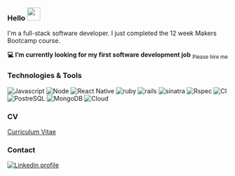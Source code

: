 ### Hello <img src="https://raw.githubusercontent.com/MartinHeinz/MartinHeinz/master/wave.gif" width="30px">

I'm a full-stack software developer. I just completed the 12 week Makers Bootcamp course.

**💻 I’m currently looking for my first software development job** <sub>Please hire me</sub>

### Technologies & Tools

![Javascript](https://img.shields.io/badge/Code-Javascript-white)
![Node](https://img.shields.io/badge/Tools-Node-white)
![React Native](https://img.shields.io/badge/Frameworks-ReactNative-white)
![ruby](https://img.shields.io/badge/Code-Ruby-white)
![rails](https://img.shields.io/badge/Frameworks-Rails-white)
![sinatra](https://img.shields.io/badge/Frameworks-Sinatra-white)
![Rspec](https://img.shields.io/badge/Test-Rspec-white)
![CI](https://img.shields.io/badge/CI-Travis-white)
![PostreSQL](https://img.shields.io/badge/Tools-PostgreSQL-white)
![MongoDB](https://img.shields.io/badge/Tools-MongoDB-white)
![Cloud](https://img.shields.io/badge/Cloud-AWS-white)

### CV

[Curriculum Vitae](https://github.com/fraserbrookhouse/CV)

### Contact

[![Linkedin profile](https://img.shields.io/badge/Linkedin-Fraser%20Brookhouse-0077B5?style=social&logo=linkedin&?labelColor=fff)](https://www.linkedin.com/in/fraser-brookhouse-6410102b/)

